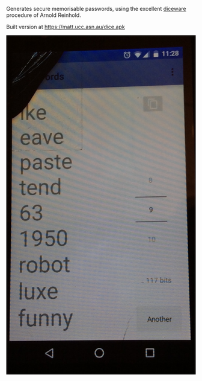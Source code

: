 Generates secure memorisable passwords, using the excellent [diceware](http://world.std.com/~reinhold/diceware.html) procedure of Arnold Reinhold.

Built version at https://matt.ucc.asn.au/dice.apk

![screenshot](screenshot1.jpg)
